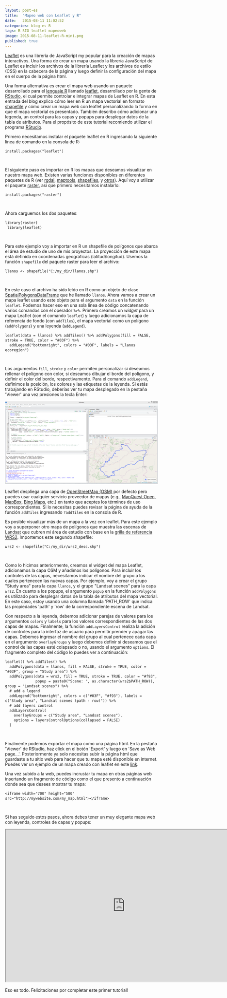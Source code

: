 ```yaml
---
layout: post-es
title:  "Mapeo web con Leaflet y R"
date:   2015-08-11 11:02:52
categories: blog es R
tags: R SIG leaflet mapeoweb
image: 2015-08-11-leaflet-R-mini.png
published: true
---
```


[Leaflet] es una librería de JavaScript my popular para la creación de mapas interactivos. Una forma de crear un mapa usando la librería JavaScript de Leaflet es incluir los archivos de la librería Leaflet y los archivos de estilo (CSS) en la cabecera de la página y luego definir la configuración del mapa en el cuerpo de la página html. 

Una forma alternativa es crear el mapa web usando un paquete desarrollado para el [lenguaje R] llamado [leaflet], desarrollado por la gente de [RStudio], el cual permite controlar e integrar mapas de Leaflet en R. En esta entrada del blog explico cómo leer en R un mapa vectorial en formato [shapefile] y cómo crear un mapa web con leaflet personalizando la forma en que el mapa vectorial es presentado. También describo cómo adicionar una legenda, un control para las capas y popups para desplegar datos de la tabla de atributos. <!--more--> Para el propósito de este tutorial recomiendo utilizar el programa [RStudio].

Primero necesitamos instalar el paquete leaflet en R ingresando la siguiente línea de comando en la consola de R:

```
install.packages("leaflet")
```
<br>

El siguiente paso es importar en R los mapas que deseamos visualizar en nuestro mapa web. Existen varias funciones disponibles en diferentes paquetes de R (ver [rgdal], [maptools], [shapefiles], y [otros]). Aquí voy a utilizar el paquete [raster], así que primero necesitamos instalarlo:

```
install.packages("raster")
```
<br>

Ahora carguemos los dos paquetes:

```
library(raster)
 library(leaflet)
```
<br>

Para este ejemplo voy a importar en R un shapefile de polígonos que abarca el área de estudio de uno de mis proyectos. La proyección de este mapa está definida en coordenadas geográficas (latitud/longitud). Usemos la función `shapefile` del paquete raster para leer el archivo:

```
llanos <- shapefile("C:/my_dir/llanos.shp")
```
<br>

En este caso el archivo ha sido leído en R como un objeto de clase [SpatialPolygonsDataFrame] que he llamado `llanos`. Ahora vamos a crear un mapa leaflet usando este objeto para el argumento `data` en la función `leaflet`. Podemos hacer eso en una sola línea de código concatenando varios comandos con el operador `%>%`. Primero creamos un *widget* para un mapa Leaflet (con el comando `leaflet`) y luego adicionamos la capa de referencia de fondo (con `addTiles`), el mapa vectorial como un polígono (`addPolygons`) y una leyenda (`addLegend`).

```
leaflet(data = llanos) %>% addTiles() %>% addPolygons(fill = FALSE, stroke = TRUE, color = "#03F") %>% 
  addLegend("bottomright", colors = "#03F", labels = "Llanos ecoregion")
```
<br>

Los argumentos `fill`, `stroke` y `color` permiten personalizar si deseamos rellenar el polígono con color, si deseamos dibujar el borde del polígono, y definir el color del borde, respectivamente. Para el comando `addLegend`, definimos la posición, los colores y las etiquetas de la leyenda. Si estás trabajando en RStudio, deberías ver tu mapa desplegado en la pestaña 'Viewer' una vez presiones la tecla Enter:

<img src="/images/2015-08-11-leaflet-R-fig-1.png" alt="Web map with leaflet" style="width:785px">

Leaflet despliega una capa de [OpenStreetMap (OSM)] por defecto pero puedes usar cualquier servicio proveedor de mapas (e.g., [MapQuest Open], [MapBox], [Bing Maps], etc.) en tanto que aceptes los términos de uso correspondientes. Si lo necesitas puedes revisar la página de ayuda de la función `addTiles` ingresando `?addTiles` en la consola de R.

Es posible visualizar más de un mapa a la vez con leaflet. Para este ejemplo voy a superponer otro mapa de polígonos que muestra las escenas de [Landsat] que cubren mi área de estudio con base en la [grilla de referencia WRS2]. Importemos este segundo shapefile: 

```
wrs2 <- shapefile("C:/my_dir/wrs2_desc.shp")
```
<br>

Como lo hicimos anteriormente, creamos el widget del mapa Leaflet, adicionamos la capa OSM y añadimos los polígonos. Para incluir los controles de las capas, necesitamos indicar el nombre del grupo a los cuales pertenecen las nuevas capas. Por ejemplo, voy a crear el grupo "Study area" para la capa `llanos`, y el grupo "Landsat scenes" para la capa `wrs2`. En cuanto a los popups, el argumento `popup` en la función `addPolygons` es utilizado para desplegar datos de la tabla de atributos del mapa vectorial. En este caso, estoy usando una columna llamada 'PATH_ROW' que indica las propiedades 'path' y 'row' de la correspondiente escena de Landsat.

Con respecto a la leyenda, debemos adicionar parejas de valores para los argumentos `colors` y `labels` para los valores correspondientes de las dos capas de mapas. Finalmente, la función `addLayersControl` realiza la adición de controles para la interfaz de usuario para permitir prender y apagar las capas. Debemos ingresar el nombre del grupo al cual pertenece cada capa en el argumento `overlayGroups` y luego debemos definir si deseamos que el control de las capas esté colapsado o no, usando el argumento `options`. El fragmento completo del código lo puedes ver a continuación:

```
leaflet() %>% addTiles() %>%   
  addPolygons(data = llanos, fill = FALSE, stroke = TRUE, color = "#03F", group = "Study area") %>% 
  addPolygons(data = wrs2, fill = TRUE, stroke = TRUE, color = "#f93", 
              popup = paste0("Scene: ", as.character(wrs2$PATH_ROW)), group = "Landsat scenes") %>% 
  # add a legend
  addLegend("bottomright", colors = c("#03F", "#f93"), labels = c("Study area", "Landsat scenes (path - row)")) %>%   
  # add layers control
  addLayersControl(
    overlayGroups = c("Study area", "Landsat scenes"),
    options = layersControlOptions(collapsed = FALSE)
  )
```
<br>

Finalmente podemos exportar el mapa como una página html. En la pestaña 'Viewer' de RStudio, haz click en el botón 'Export' y luego en 'Save as Web page...'. Posteriormente ya solo necesitas subir la página html que guardaste a tu sitio web para hacer que tu mapa esté disponible en internet. Puedes ver un ejemplo de un mapa creado con leaflet en este [link][web map]. 

Una vez subido a la web, puedes incrustar tu mapa en otras páginas web insertando un fragmento de código como el que presento a continuación donde sea que desees mostrar tu mapa: 

```
<iframe width="700" height="500" src="http://mywebsite.com/my_map.html"></iframe>
```
<br>

Si has seguido estos pasos, ahora debes tener un muy elegante mapa web con leyenda, controles de capas y popups:

<iframe width="785" height="500" src="http://amsantac.github.io/extras/www/landsat_scenes.html"></iframe>

<br>

Eso es todo. Felicitaciones por completar este primer tutorial! 


<a id="comments"></a>

[Leaflet]:                   http://leafletjs.com/
[RStudio]:                   https://www.rstudio.com/
[RStudio IDE]:               https://www.rstudio.com/products/rstudio/ 
[leaflet]:                   https://rstudio.github.io/leaflet/
[R environment]:             https://www.r-project.org/
[lenguaje R]:                https://www.r-project.org/
[rstudio_ss]:                /images/2015-08-11-leaflet-R-fig-1.png "Web map with leaflet"
[web map]:                   http://amsantac.github.io/extras/www/landsat_scenes.html
[OpenStreetMap (OSM)]:       http://www.openstreetmap.org/
[MapQuest Open]:             http://www.mapquest.com/
[MapBox]:                    https://www.mapbox.com/
[Bing Maps]:                 http://www.microsoft.com/maps/choose-your-bing-maps-API.aspx
[Leaflet Quick Start Guide]: http://leafletjs.com/examples/quick-start.html
[shapefile]:                 https://doc.arcgis.com/en/arcgis-online/reference/shapefiles.htm
[rgdal]:                     https://cran.r-project.org/package=rgdal
[maptools]:                  https://cran.r-project.org/package=maptools
[shapefiles]:                https://cran.r-project.org/package=shapefiles
[otros]:                    http://gis.stackexchange.com/questions/118077/read-esri-shape-file-polygon-or-polyline-in-r-environment
[raster]:                    https://cran.r-project.org/package=raster
[SpatialPolygonsDataFrame]:  http://www.inside-r.org/packages/cran/sp/docs/as.data.frame.SpatialPolygonsDataFrame
[Landsat]:                   http://landsat.usgs.gov/
[grilla de referencia WRS2]:      http://landsat.usgs.gov/tools_wrs-2_shapefile.php
